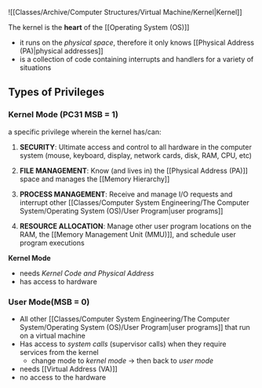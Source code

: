 ![[Classes/Archive/Computer Structures/Virtual Machine/Kernel|Kernel]]

The kernel is the **heart** of the [[Operating System (OS)]]
- it runs on the *physical space*, therefore it only knows [[Physical Address (PA)|physical addresses]]
- is a collection of code containing interrupts and handlers for a variety of situations

## Types of Privileges
### Kernel Mode (PC31 MSB = 1)
a specific privilege wherein the kernel has/can:
1. **SECURITY**: Ultimate access and control to all hardware in the computer system (mouse, keyboard, display, network cards, disk, RAM, CPU, etc)

2. **FILE MANAGEMENT**: Know (and lives in) the [[Physical Address (PA)]] space and manages the [[Memory Hierarchy]]

3. **PROCESS MANAGEMENT**: Receive and manage I/O requests and interrupt other [[Classes/Computer System Engineering/The Computer System/Operating System (OS)/User Program|user programs]] 

4. **RESOURCE ALLOCATION**: Manage other user program locations on the RAM, the [[Memory Management Unit (MMU)]], and schedule user program executions

**Kernel Mode** 
- needs *Kernel Code and Physical Address*
- has access to hardware

### User Mode(MSB = 0)
- All other [[Classes/Computer System Engineering/The Computer System/Operating System (OS)/User Program|user programs]] that run on a virtual machine
- Has access to *system calls* (supervisor calls) when they require services from the kernel
	- change mode to *kernel mode* $\rightarrow$ then back to *user mode* 
- needs [[Virtual Address (VA)]]
- no access to the hardware

